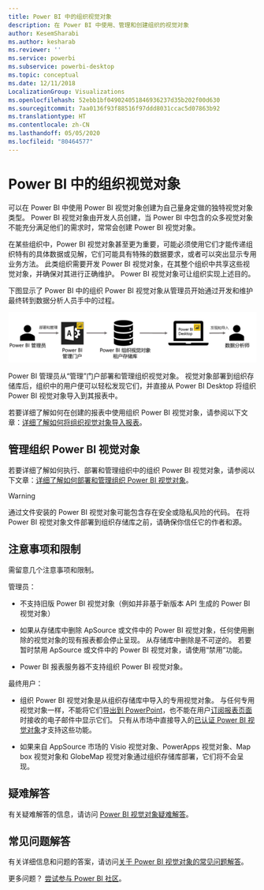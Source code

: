 ```yaml
---
title: Power BI 中的组织视觉对象
description: 在 Power BI 中使用、管理和创建组织的视觉对象
author: KesemSharabi
ms.author: kesharab
ms.reviewer: ''
ms.service: powerbi
ms.subservice: powerbi-desktop
ms.topic: conceptual
ms.date: 12/11/2018
LocalizationGroup: Visualizations
ms.openlocfilehash: 52ebb1bf049024051846936237d35b202f00d630
ms.sourcegitcommit: 7aa0136f93f88516f97ddd8031ccac5d07863b92
ms.translationtype: HT
ms.contentlocale: zh-CN
ms.lasthandoff: 05/05/2020
ms.locfileid: "80464577"
---
```

# <a name="organizational-visuals-in-power-bi"></a>Power BI 中的组织视觉对象

可以在 Power BI 中使用 Power BI 视觉对象创建为自己量身定做的独特视觉对象类型。 Power BI 视觉对象由开发人员创建，当 Power BI 中包含的众多视觉对象不能充分满足他们的需求时，常常会创建 Power BI 视觉对象。

在某些组织中，Power BI 视觉对象甚至更为重要，可能必须使用它们才能传递组织特有的具体数据或见解，它们可能具有特殊的数据要求，或者可以突出显示专用业务方法。 此类组织需要开发 Power BI 视觉对象，在其整个组织中共享这些视觉对象，并确保对其进行正确维护。 Power BI 视觉对象可让组织实现上述目的。

下图显示了 Power BI 中的组织 Power BI 视觉对象从管理员开始通过开发和维护最终转到数据分析人员手中的过程。

![自定义视觉对象图片](media/power-bi-custom-visuals-organizational/custom-visual-org-01.jpg)

Power BI 管理员从“管理”门户部署和管理组织视觉对象。 视觉对象部署到组织存储库后，组织中的用户便可以轻松发现它们，并直接从 Power BI Desktop 将组织 Power BI 视觉对象导入到其报表中。

若要详细了解如何在创建的报表中使用组织 Power BI 视觉对象，请参阅以下文章：[详细了解如何将组织视觉对象导入报表](power-bi-custom-visuals.md)。

## <a name="administer-organizational-power-bi-visuals"></a>管理组织 Power BI 视觉对象

若要详细了解如何执行、部署和管理组织中的组织 Power BI 视觉对象，请参阅以下文章：[详细了解如何部署和管理组织 Power BI 视觉对象](https://go.microsoft.com/fwlink/?linkid=866790)。

> [!WARNING]
> 通过文件安装的 Power BI 视觉对象可能包含存在安全或隐私风险的代码。 在将 Power BI 视觉对象文件部署到组织存储库之前，请确保你信任它的作者和源。

## <a name="considerations-and-limitations"></a>注意事项和限制

需留意几个注意事项和限制。

管理员：

* 不支持旧版 Power BI 视觉对象（例如并非基于新版本 API 生成的 Power BI 视觉对象）

* 如果从存储库中删除 ApSource 或文件中的 Power BI 视觉对象，任何使用删除的视觉对象的现有报表都会停止呈现。 从存储库中删除是不可逆的。 若要暂时禁用 ApSource 或文件中的 Power BI 视觉对象，请使用“禁用”功能。

* Power BI 报表服务器不支持组织 Power BI 视觉对象。

最终用户：

* 组织 Power BI 视觉对象是从组织存储库中导入的专用视觉对象。 与任何专用视觉对象一样，不能将它们[导出到 PowerPoint](https://docs.microsoft.com/power-bi/consumer/end-user-powerpoint)，也不能在用户[订阅报表页面](https://docs.microsoft.com/power-bi/consumer/end-user-subscribe)时接收的电子邮件中显示它们。 只有从市场中直接导入的[已认证 Power BI 视觉对象](power-bi-custom-visuals-certified.md)才支持这些功能。

* 如果来自 AppSource 市场的 Visio 视觉对象、PowerApps 视觉对象、Map box 视觉对象和 GlobeMap 视觉对象通过组织存储库部署，它们将不会呈现。

## <a name="troubleshoot"></a>疑难解答

有关疑难解答的信息，请访问 [Power BI 视觉对象疑难解答](power-bi-custom-visuals-troubleshoot.md)。

## <a name="faq"></a>常见问题解答

有关详细信息和问题的答案，请访问[关于 Power BI 视觉对象的常见问题解答](power-bi-custom-visuals-faq.md#organizational-power-bi-visuals)。

更多问题？ [尝试参与 Power BI 社区](https://community.powerbi.com/)。
